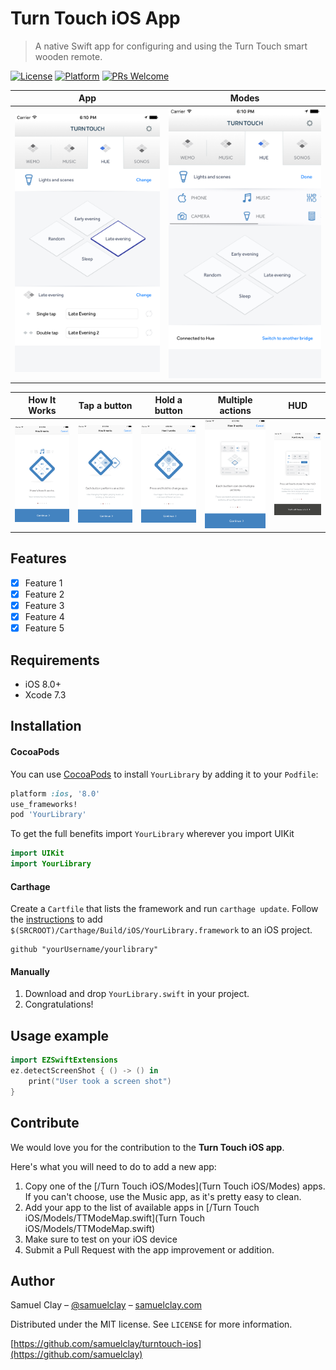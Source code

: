 # Turn Touch iOS App
> A native Swift app for configuring and using the Turn Touch smart wooden remote.

[![License][license-image]][license-url]
[![Platform](https://img.shields.io/cocoapods/p/LFAlertController.svg?style=flat)](http://cocoapods.org/pods/LFAlertController)
[![PRs Welcome](https://img.shields.io/badge/PRs-welcome-brightgreen.svg?style=flat-square)](http://makeapullrequest.com)

App | Modes
:----:|:----:
| ![](Screenshots/Simulator%20Screen%20Shot%20Sep%207,%202016,%20Sep%207%206.10.17%20PM.png) | ![](Screenshots/Simulator%20Screen%20Shot%20Sep%207,%202016,%20Sep%207%206.10.22%20PM.png) |

How It Works | Tap a button | Hold a button | Multiple actions | HUD
:---:|:---:|:---:|:---:|:---:
| ![](Screenshots/Simulator%20Screen%20Shot%20Sep%207,%202016,%20Sep%207%206.10.48%20PM.png) | ![](Screenshots/Simulator%20Screen%20Shot%20Sep%207,%202016,%20Sep%207%206.10.51%20PM.png) | ![](Screenshots/Simulator%20Screen%20Shot%20Sep%207,%202016,%20Sep%207%206.10.52%20PM.png) | ![](Screenshots/Simulator%20Screen%20Shot%20Sep%207,%202016,%20Sep%207%206.10.53%20PM.png) | ![](Screenshots/Simulator%20Screen%20Shot%20Sep%207,%202016,%20Sep%207%206.10.55%20PM.png) |

## Features

- [x] Feature 1
- [x] Feature 2
- [x] Feature 3
- [x] Feature 4
- [x] Feature 5

## Requirements

- iOS 8.0+
- Xcode 7.3

## Installation

#### CocoaPods
You can use [CocoaPods](http://cocoapods.org/) to install `YourLibrary` by adding it to your `Podfile`:

```ruby
platform :ios, '8.0'
use_frameworks!
pod 'YourLibrary'
```

To get the full benefits import `YourLibrary` wherever you import UIKit

``` swift
import UIKit
import YourLibrary
```
#### Carthage
Create a `Cartfile` that lists the framework and run `carthage update`. Follow the [instructions](https://github.com/Carthage/Carthage#if-youre-building-for-ios) to add `$(SRCROOT)/Carthage/Build/iOS/YourLibrary.framework` to an iOS project.

```
github "yourUsername/yourlibrary"
```
#### Manually
1. Download and drop ```YourLibrary.swift``` in your project.  
2. Congratulations!  

## Usage example

```swift
import EZSwiftExtensions
ez.detectScreenShot { () -> () in
    print("User took a screen shot")
}
```

## Contribute

We would love you for the contribution to the **Turn Touch iOS app**. 

Here's what you will need to do to add a new app:

1. Copy one of the [/Turn Touch iOS/Modes](Turn Touch iOS/Modes) apps. If you can't choose, use the Music app, as it's pretty easy to clean.
2. Add your app to the list of available apps in [/Turn Touch iOS/Models/TTModeMap.swift](Turn Touch iOS/Models/TTModeMap.swift)
3. Make sure to test on your iOS device
4. Submit a Pull Request with the app improvement or addition.

## Author

Samuel Clay – [@samuelclay](https://twitter.com/samuelclay) – [samuelclay.com](http://samuelclay.com)

Distributed under the MIT license. See ``LICENSE`` for more information.

[https://github.com/samuelclay/turntouch-ios](https://github.com/samuelclay)

[swift-image]:https://img.shields.io/badge/swift-3.0-orange.svg
[swift-url]: https://swift.org/
[license-image]: https://img.shields.io/badge/License-MIT-blue.svg
[license-url]: LICENSE
[travis-image]: https://img.shields.io/travis/dbader/node-datadog-metrics/master.svg?style=flat-square
[travis-url]: https://travis-ci.org/dbader/node-datadog-metrics
[codebeat-image]: https://codebeat.co/badges/c19b47ea-2f9d-45df-8458-b2d952fe9dad
[codebeat-url]: https://codebeat.co/projects/github-com-vsouza-awesomeios-com

